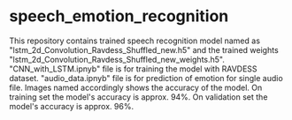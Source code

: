 # speech_emotion_recognition
This repository contains trained speech recognition model named as "lstm_2d_Convolution_Ravdess_Shuffled_new.h5" and the trained weights "lstm_2d_Convolution_Ravdess_Shuffled_new_weights.h5".
"CNN_with_LSTM.ipnyb" file is for training the model with RAVDESS dataset.
"audio_data.ipnyb" file is for prediction of emotion for single audio file.
Images named accordingly shows the accuracy of the model.
On training set the model's accuracy is approx. 94%.
On validation set the model's accuracy is approx. 96%.
  
